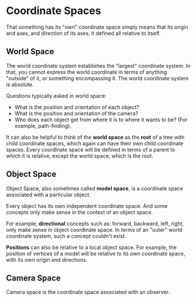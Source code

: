 # Coordinate Spaces

That something has its "own" coordinate space simply means that its origin and axes, and direction of its axes, it defined all relative to itself.

## World Space

The world coordinate system establishes the "largest" coordinate system. In that, you cannot express the world coordinate in terms of anything "outside" of it, or something encompassing it. The world coordinate system is absolute.

Questions typically asked in world space:

- What is the position and orientation of each object?
- What is the position and orientation of the camera?
- Who does each object get from where it is to where it wants to be? (For example, path-finding).

It can also be helpful to think of the **world space** as the **root** of a tree with child coordinate spaces, which again can have their own child coordinate spaces. Every coordinate space will be defined in terms of a parent to which it is relative, except the world space, which is the root.

## Object Space

Object Space, also sometimes called **model space**, is a coordinate space associated with a particular object.

Every object has its own independent coordinate space. And some concepts only make sense in the context of an object space.

For example, **directional** concepts such as: forward, backward, left, right, only make sense in object coordinate space. In terms of an "outer" world coordinate system, such a concept couldn't exist.

**Positions** can also be relative to a local object space. For example, the position of vertices of a model will be relative to its own coordinate space, with its own origin and directions.

## Camera Space

Camera space is the coordinate space associated with an observer.
